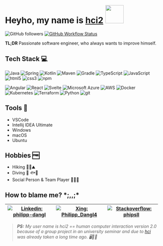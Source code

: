 # Heyho, my name is [hci2](https://github.com/hci2) <img src="https://github.com/TheDudeThatCode/TheDudeThatCode/blob/master/Assets/wave.gif" height="60px">

![GitHub followers](https://img.shields.io/github/followers/hci2?label=Follow&style=social)
[![GitHub Workflow Status](https://img.shields.io/github/actions/workflow/status/typpo/promptfoo/main.yml)](https://github.com/promptfoo/promptfoo/actions/workflows/main.yml)

**TL;DR**
Passionate software engineer, who always wants to improve himself.

## Tech Stack 💻

<p>
  <img alt="Java" src="https://img.shields.io/badge/-Java-ED8B00?style=flat-square&logo=openjdk&logoColor=white" />
  <img alt="Spring" src="https://img.shields.io/badge/-Spring-6DB33F?style=flat-square&logo=spring&logoColor=white" />
  <img alt="Kotlin" src="https://img.shields.io/badge/-Kotlin-%237F52FF?style=flat-square&logo=kotlin&logoColor=white" />
  <img alt="Maven" src="https://img.shields.io/badge/-Maven-white?style=flat-square&logo=apachemaven&logoColor=%23CF2237" />
  <img alt="Gradle" src="https://img.shields.io/badge/-Gradle-%2335BAC4?style=flat-square&logo=gradle&logoColor=white" />
  <img alt="TypeScript" src="https://img.shields.io/badge/-TypeScript-007ACC?style=flat-square&logo=typescript&logoColor=white" />
  <img alt="JavaScript" src="https://img.shields.io/badge/-JavaScript-orange?style=flat-square&logo=javascript&logoColor=white" />
  <img alt="html5" src="https://img.shields.io/badge/-HTML5-E34F26?style=flat-square&logo=html5&logoColor=white" />
  <img alt="css3" src="https://img.shields.io/badge/-CSS-brightgreen?style=flat-square?logo=css3&logoColor=white" />
  <img alt="npm" src="https://img.shields.io/badge/-NPM-CB3837?style=flat-square&logo=npm&logoColor=white" />
</p>
<p>
  <img alt="Angular" src="https://img.shields.io/badge/-Angular-DD0031?style=flat-square&logo=angular&logoColor=white" />
  <img alt="React" src="https://img.shields.io/badge/-React-45b8d8?style=flat-square&logo=react&logoColor=white" />
  <img alt="Svelte" src="https://img.shields.io/badge/Svelte-4A4A55?style=flat-square&logo=svelte&logoColor=FF3E00" />
  <img alt="Microsoft Azure" src="https://img.shields.io/badge/Microsoft_Azure-0089D6?style=flat-square&logo=microsoft-azure&logoColor=white" />
  <img alt="AWS" src="https://img.shields.io/badge/-aws-232F3E?style=flat-square&logo=amazonwebservices&logoColor=white" />
  <img alt="Docker" src="https://img.shields.io/badge/-Docker-%231D63ED?style=flat-square&logo=docker&logoColor=white" />
  <img alt="Kubernetes" src="https://img.shields.io/badge/-Kubernetes-%23326CE6?style=flat-square&logo=kubernetes&logoColor=white" />
  <img alt="Terraform" src="https://img.shields.io/badge/-Terraform-%23844FBA?style=flat-square&logo=terraform&logoColor=white" />
  <img alt="Python" src="https://img.shields.io/badge/Python-3776AB?style=flat-square&logo=python&logoColor=white" />
  <img alt="git" src="https://img.shields.io/badge/-git-E44C30?style=flat-square&logo=git&logoColor=white" />
</p>

## Tools 🔨
* VSCode
* Intellij IDEA Ultimate
* Windows
* macOS
* Ubuntu

## Hobbies 🆓
* Hiking 🥾🌲⛰️
* Diving 🤿 🐟🐡
* Social Person & Team Player 🧑‍🤝‍🧑

## How to blame me? \*;,,;\*
| [![Linkedin: philipp-dangl](https://img.shields.io/badge/-LinkedIn-blue?style=flat-square&logo=Linkedin&logoColor=white&link=https://www.linkedin.com/in/thaianebraga/)](https://www.linkedin.com/in/philipp-dangl/) | [![Xing: Philipp_Dangl4](https://img.shields.io/badge/-Xing-%23006567?style=flat-square&logo=xing&logoColor=white)](https://www.xing.com/profile/Philipp_Dangl4/) | [![Stackoverflow: phipsll](https://img.shields.io/badge/-Stackoverflow-%23F58025?style=flat-square&logo=stackoverflow&logoColor=white)](https://stackoverflow.com/users/11494882/phipsll) |
| --- | --- | --- |

> _**PS:** My user name is hci2 == human computer interaction version 2.0 because of a group project in an university seminar and due to [hci](https://github.com/hci) was already taken a long time ago. 🖥️🏫😅_
<!--
**hci2/hci2** is a ✨ _special_ ✨ repository because its `README.md` (this file) appears on your GitHub profile.



Here are some ideas to get you started:

- 🔭 I’m currently working on ...
- 🌱 I’m currently learning ...
- 👯 I’m looking to collaborate on ...
- 🤔 I’m looking for help with ...
- 💬 Ask me about ...
- 📫 How to reach me: ...
- 😄 Pronouns: ...
- ⚡ Fun fact: ...
-->
